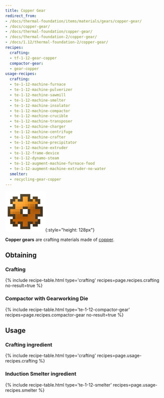 ```yaml
---
title: Copper Gear
redirect_from:
- /docs/thermal-foundation/items/materials/gears/copper-gear/
- /docs/copper-gear/
- /docs/thermal-foundation/copper-gear/
- /docs/thermal-foundation-2/copper-gear/
- /docs/1.12/thermal-foundation-2/copper-gear/
recipes:
  crafting:
  - tf-1-12-gear-copper
  compactor-gear:
  - gear-copper
usage-recipes:
  crafting:
  - te-1-12-machine-furnace
  - te-1-12-machine-pulverizer
  - te-1-12-machine-sawmill
  - te-1-12-machine-smelter
  - te-1-12-machine-insolator
  - te-1-12-machine-compactor
  - te-1-12-machine-crucible
  - te-1-12-machine-transposer
  - te-1-12-machine-charger
  - te-1-12-machine-centrifuge
  - te-1-12-machine-crafter
  - te-1-12-machine-precipitator
  - te-1-12-machine-extruder
  - te-1-12-frame-device
  - te-1-12-dynamo-steam
  - te-1-12-augment-machine-furnace-food
  - te-1-12-augment-machine-extruder-no-water
  smelter:
  - recycling-gear-copper
---
```


![Copper gear](/assets/images/thermal-foundation-2/gear-copper.png){:style="height: 128px"}


**Copper gears** are crafting materials made of [copper](../copper-ingot/).


Obtaining
---------

### Crafting
{% include recipe-table.html type='crafting' recipes=page.recipes.crafting no-result=true %}

### Compactor with Gearworking Die
{% include recipe-table.html type='te-1-12-compactor-gear' recipes=page.recipes.compactor-gear no-result=true %}


Usage
-----

### Crafting ingredient
{% include recipe-table.html type='crafting' recipes=page.usage-recipes.crafting %}

### Induction Smelter ingredient
{% include recipe-table.html type='te-1-12-smelter' recipes=page.usage-recipes.smelter %}
